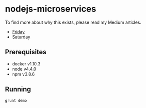 # nodejs-microservices

To find more about why this exists, please read my Medium articles.

* [Friday](https://medium.com/@jeffzzq/exploring-microservices-dreams-of-aws-lambda-saturday-91558c31cfde#.2ma6qfuc2)
* [Saturday](https://medium.com/@jeffzzq/exploring-microservices-dreams-of-aws-lambda-friday-night-e2d7437c6d54#.4whmw3equ)

## Prerequisites

* docker v1.10.3
* node v4.4.0
* npm v3.8.6

## Running

```
grunt demo
```
